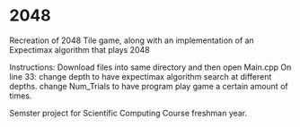 # 2048
Recreation of 2048 Tile game, along with an implementation of an Expectimax algorithm that plays 2048 

Instructions:
    Download files into same directory and then open Main.cpp
      On line 33:
        change depth to have expectimax algorithm search at different depths. 
        change Num_Trials to have program play game a certain amount of times. 


Semster project for Scientific Computing Course freshman year.

